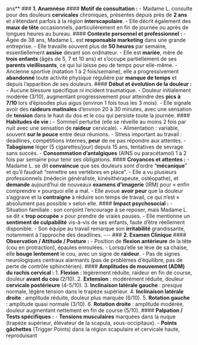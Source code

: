 ans** ### **1. Anamnèse** #### **Motif de consultation :** - Madame L. consulte pour des douleurs **cervicales** chroniques, présentes depuis près de **2 ans** et s’étendant parfois à la région **interscapulaire**. - Elle décrit également des **maux de tête** occasionnels, particulièrement en fin de journée ou après de longues heures au bureau. #### **Contexte personnel et professionnel :** - Âgée de 38 ans, Madame L. est **responsable marketing** dans une grande entreprise. - Elle travaille souvent plus de **50 heures** par semaine, essentiellement **assise** devant son ordinateur. - Elle est **mariée**, mère de **trois enfants** (âgés de 5, 7 et 10 ans) et s’occupe partiellement de ses **parents vieillissants**, ce qui lui laisse peu de temps pour elle-même. - Ancienne sportive (natation 1 à 2 fois/semaine), elle a progressivement **abandonné** toute activité physique régulière par **manque de temps** et depuis l’apparition de ses douleurs. #### **Début et évolution de la douleur :** - Aucune blessure spécifique ni incident traumatique. - Douleur initialement modérée (3/10), augmentant progressivement pour atteindre des **pics à 7/10** lors d’épisodes plus aigus (environ 1 fois tous les 3 mois). - Elle signale avoir des **raideurs matinales** d’environ 20 à 30 minutes, avec une sensation de **tension** dans le haut du dos et le cou qui persiste toute la journée. #### **Habitudes de vie :** - Sommeil perturbé (elle se réveille au moins 2 fois par nuit avec une sensation de **raideur** cervicale). - Alimentation : variable, souvent **sur le pouce** entre deux réunions. - Stress important au travail : deadlines, compétitions internes, **peur** de ne pas répondre aux attentes. - **Tabagisme** léger (5 cigarettes/jour) depuis 15 ans, tentatives de sevrage sans succès. - **Consommation d’antalgiques** (AINS ou paracétamol) 1 à 2 fois par semaine pour tenir ses obligations. #### **Croyances et attentes :** - Madame L. se dit **convaincue** que ses douleurs sont d’ordre “**mécanique**” et qu’il faudrait “remettre ses vertèbres en place”. - Elle a vu plusieurs professionnels (médecin généraliste, kinésithérapeute, ostéopathe), et **demande** aujourd’hui de nouveaux **examens d’imagerie** (IRM) pour « enfin comprendre » pourquoi elle a mal. - Elle avoue **avoir peur** que la douleur s’aggrave et la **contraigne** à réduire son temps de travail, ce qui n’est « absolument pas possible » selon elle. #### **Impact psychosocial :** - Situation familiale : son conjoint l’encourage à se reposer, mais Madame L. se dit « **trop occupée** » pour prendre de vraies pauses. - Elle mentionne un **sentiment de culpabilité** vis-à-vis de ses enfants, faute d’être réellement disponible. - Son équipe au travail remarque son **irritabilité** grandissante, notamment à l’approche des deadlines. --- ### **2. Examen Clinique** #### **Observation / Attitude / Posture :** - Position de **flexion antérieure** de la tête (cou en protraction), épaules enroulées. - Lorsqu’elle se lève de sa chaise, elle **bouge lentement** le cou, avec un signe de **raideur**. - Pas de signes neurologiques centraux alarmants (pas de problèmes d’équilibre, pas de perte de contrôle sphinctérien). #### **Amplitudes de mouvement (ADM) du rachis cervical :** 1. **Flexion** : légèrement réduite, raideur en fin de course, douleur **avant du cou** (2/10). 2. **Extension** : modérément réduite, douleur **cervicale postérieure** (4-5/10). 3. **Inclinaison latérale gauche** : presque normale, légère tension dans le trapèze supérieur. 4. **Inclinaison latérale droite** : amplitude réduite, douleur plus marquée (6/10). 5. **Rotation gauche** : amplitude quasi normale (3/10). 6. **Rotation droite** : amplitude modérée, douleur augmentant nettement en fin de course (5/10). #### **Palpation / Tests spécifiques :** - **Tensions musculaires** marquées dans la nuque (trapèze supérieur, élévateur de la scapula, sous-occipitaux). - **Points gâchettes** (Trigger Points) dans la région scapulaire et cervicale haute, reproduisant
